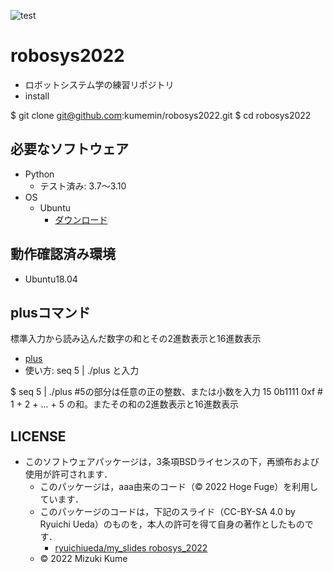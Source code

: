![test](https://github.com/kumemin/robosys2022/actions/workflows/test.yml/badge.svg)
# robosys2022
* ロボットシステム学の練習リポジトリ
* install

$ git clone git@github.com:kumemin/robosys2022.git
$ cd robosys2022


## 必要なソフトウェア
* Python
  * テスト済み: 3.7〜3.10
* OS
  * Ubuntu
    * [ダウンロード](https;//jp.ubuntu.com/download)

## 動作確認済み環境
* Ubuntu18.04

## plusコマンド
標準入力から読み込んだ数字の和とその2進数表示と16進数表示
* [plus](https://github.com/kumemin/robosys2022/blob/main/plus)
* 使い方:
 seq 5 | ./plus と入力

$ seq 5 | ./plus #5の部分は任意の正の整数、または小数を入力
15 0b1111 0xf # 1 + 2 + ... + 5 の和。またその和の2進数表示と16進数表示

## LICENSE
* このソフトウェアパッケージは，3条項BSDライセンスの下，再頒布および使用が許可されます．
  * このパッケージは，aaa由来のコード（© 2022 Hoge Fuge）を利用しています．
  * このパッケージのコードは，下記のスライド（CC-BY-SA 4.0 by Ryuichi Ueda）のものを，本人の許可を得て自身の著作としたものです．
    * [ryuichiueda/my_slides robosys_2022](https://github.com/ryuichiueda/my_slides/tree/master/robosys_2022)
  * © 2022 Mizuki Kume

